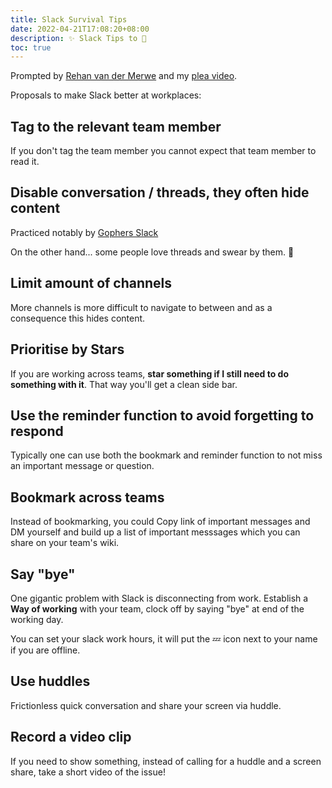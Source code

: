 ```yaml
---
title: Slack Survival Tips
date: 2022-04-21T17:08:20+08:00
description: ✨ Slack Tips to 🚀
toc: true
---
```


Prompted by [Rehan van der Merwe](https://www.linkedin.com/posts/rehan-van-der-merwe-600b40172_9-slack-tips-to-1-click-on-the-little-activity-6922430290078351360-M46f?utm_source=linkedin_share&utm_medium=member_desktop_web) and my [plea video](https://www.youtube.com/watch?v=bUpghvOCwhc).

Proposals to make Slack better at workplaces:

## Tag to the relevant team member

If you don't tag the team member you cannot expect that team member to read it.

## Disable conversation / threads, they often hide content

Practiced notably by [Gophers Slack](https://app.slack.com/client/T029RQSE6/C029RQSEE)

On the other hand... some people love threads and swear by them. 🤷

## Limit amount of channels

More channels is more difficult to navigate to between and as a consequence
this hides content.

## Prioritise by Stars

If you are working across teams, **star something if I still need to do
something with it**. That way you'll get a clean side bar.

## Use the reminder function to avoid forgetting to respond

Typically one can use both the bookmark and reminder function to not miss an
important message or question.

## Bookmark across teams

Instead of bookmarking, you could Copy link of important messages and DM
yourself and build up a list of important messsages which you can share on your
team's wiki.

## Say "bye"

One gigantic problem with Slack is disconnecting from work. Establish a **Way
of working** with your team, clock off by saying "bye" at end of the working
day.

You can set your slack work hours, it will put the 💤 icon next to your name
if you are offline.

## Use huddles

Frictionless quick conversation and share your screen via huddle.

## Record a video clip

If you need to show something, instead of calling for a huddle and a screen
share, take a short video of the issue!
